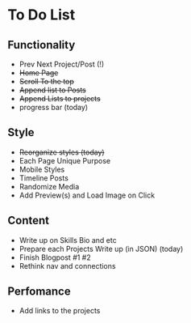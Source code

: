 # To Do List

## Functionality
* Prev Next Project/Post (!)
* ~~Home Page~~
* ~~Scroll To the top~~
* ~~Append list to Posts~~
* ~~Append Lists to projects~~
* progress bar (today)

## Style
* ~~Reorganize styles (today)~~
* Each Page Unique Purpose
* Mobile Styles
* Timeline Posts
* Randomize Media
* Add Preview(s) and Load Image on Click

## Content

* Write up on Skills Bio and etc
* Prepare each Projects Write up (in JSON) (today)
* Finish Blogpost #1 #2
* Rethink nav and connections

## Perfomance

* Add links to the projects
